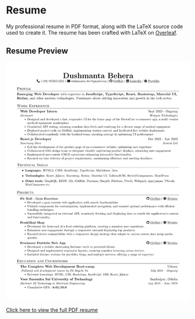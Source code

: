 # Resume

My professional resume in PDF format, along with the LaTeX source code used to create it. The resume has been crafted with LaTeX on [Overleaf](https://www.overleaf.com/).

## Resume Preview

![Resume Preview](resume.png)

[Click here to view the full PDF resume](resume.pdf)
